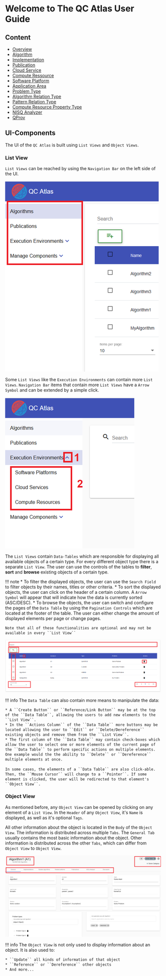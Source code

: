 # Welcome to The QC Atlas User Guide
## Content
* [Overview](../user-guide/overview.md)
* [Algorithm](../user-guide/algorithm.md)
* [Implementation](../user-guide/implementation.md)
* [Publication](../user-guide/publication.md)
* [Cloud Service](../user-guide/execution-environments/cloud-service.md)
* [Compute Ressource](../user-guide/execution-environments/compute-ressource.md)
* [Software Platform](../user-guide/execution-environments/software-platform.md)
* [Application Area](../user-guide/application-area.md)
* [Problem Type](../user-guide/problem-type.md)
* [Algorithm Relation Type](../user-guide/algorithm-relation-type.md)
* [Pattern Relation Type](../user-guide/pattern-relation-type.md)
* [Compute Resource Property Type](../user-guide/compute-resource-property-type.md)
* [NISQ Analyzer](../user-guide/nisq-analyzer.md)
* [QProv](../user-guide/qprov.md)

## UI-Components
The UI of the ``QC Atlas`` is built using ``List Views`` and ``Object Views``.

### List View
``List Views`` can be reached by using the ``Navigation Bar`` on the left side of the UI. 

![alt text](./images/overview/Navigation_Bar.PNG "Navigate between List Views")

Some ``List Views`` like the ``Execution Environments`` can contain more ``List Views``. ``Navigation Bar`` items that contain more ``List Views`` have a ``Arrow Symbol`` and can be extended by a simple click.

![alt text](./images/overview/Navigation_Bar_Extended.PNG "Extend navigation items")

The ``List Views`` contain ``Data-Tables`` which are responsible for displaying all available objects of a certain type. For every different object type there is a separate ``List View``. The user can use the controls of the tables to **filter**, **sort** and **browse** existing objects of a certain type.

!!! note
    * To filter the displayed objects, the user can use the ``Search Field`` to filter objects by their names, titles or other criteria.
	* To sort the displayed objects, the user can click on the header of a certain column. A ``Arrow Symbol`` will appear that will indicate how the data is currently sorted (ASC/DESC).
	* To browse the objects, the user can switch and configure the pages of the ``Data Table`` by using the ``Pagination Controls`` which are located at the footer of the table. The user can either change the amount of displayed elements per page or change pages.
	
	Note that all of these functionalities are optional and may not be available in every ``List View``

![alt text](./images/overview/Example_List_View.PNG "Example of a List View: Algorithm List View")

!!! info
    The ``Data Table`` can also contain more means to manipulate the data:
	
    * A ``Create Button`` or ``Reference/Link Button`` may be at the top of the ``Data Table``, allowing the users to add new elements to the ``List View``. 
	* In the ``Actions Column`` of the ``Data Table`` more buttons may be located allowing the user to ``Edit`` or ``Delete/Dereference`` existing objects and remove them from the ``List View``.
	* The first column of the ``Data Table`` may contain check-boxes which allow the user to select one or more elements of the current page of the ``Data Table`` to perform specific actions on multiple elements. One example would the the ability to ``Delete`` or ``Dereference`` multiple elements at once.
	
	In some cases, the elements of a ``Data Table`` are also click-able. Then, the ``Mouse Cursor`` will change to a ``Pointer``. If some element is clicked, the user will be redirected to that element's ``Object View``.
	
	
### Object View
As mentioned before, any ``Object View`` can be opened by clicking on any element of a ``List View``. In the ``Header`` of any ``Object View``, it's ``Name`` is displayed, as well as it's optional ``Tags``.

All other information about the object is located in the ``Body`` of the ``Object View``. The information is distributed across multiple ``Tabs``. The ``General Tab`` usually contains the most basic information about the object. Other information is distributed across the other ``Tabs``, which can differ from ``Object View`` to ``Object View``.

![alt text](./images/overview/Example_Object_View.PNG "Example of a Object View: Algorithm View")

!!! info
    The ``Object View`` is not only used to display information about an object. It is also used to:
	
    * ``Update`` all kinds of information of that object
	* ``Reference`` or ``Dereference`` other objects
	* And more...